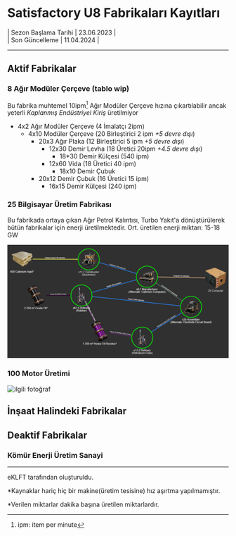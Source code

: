 # Satisfactory U8 Fabrikaları Kayıtları

| Sezon Başlama Tarihi | 23.06.2023 |  
| Son Güncelleme | 11.04.2024 |

---

## Aktif Fabrikalar

### 8 Ağır Modüler Çerçeve **(tablo wip)**

Bu fabrika muhtemel 10ipm[^1] Ağır Modüler Çerçeve hızına çıkartılabilir ancak yeterli *Kaplanmış Endüstriyel Kiriş* üretilmiyor

* 4x2 Ağır Modüler Çerçeve (4 İmalatçı 2ipm)
  * 4x10 Modüler Çerçeve (20 Birleştirici 2 ipm *+5 devre dışı*)
    * 20x3 Ağır Plaka (12 Birleştirici 5 ipm *+5 devre dışı*)
      * 12x30 Demir Levha (18 Üretici 20ipm *+4.5 devre dışı*)
        * 18*30 Demir Külçesi (540 ipm)
      * 12x60 Vida (18 Üretici 40 ipm)
        * 18x10 Demir Çubuk
    * 20x12 Demir Çubuk (16 Üretici 15 ipm)
      * 16x15 Demir Külçesi (240 ipm)

### 25 Bilgisayar Üretim Fabrikası

Bu fabrikada ortaya çıkan Ağır Petrol Kalıntısı, Turbo Yakıt'a dönüştürülerek bütün fabrikalar için enerji üretilmektedir. Ort. üretilen enerji miktarı: 15-18 GW

![ilgili fotoğraf](/assets/25-Bilgisayar-Uretimi.png)

### 100 Motor Üretimi

![ilgili fotoğraf](/assets/100%20Motor%20Üretimi.png)

## İnşaat Halindeki Fabrikalar

## Deaktif Fabrikalar

### Kömür Enerji Üretim Sanayi

---

eKLFT tarafından oluşturuldu.

*Kaynaklar hariç hiç bir makine(üretim tesisine) hız aşırtma yapılmamıştır.

*Verilen miktarlar dakika başına üretilen miktarlardır.

[^1]: ipm: item per minute

